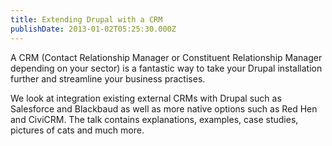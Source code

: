 ```yaml
---
title: Extending Drupal with a CRM
publishDate: 2013-01-02T05:25:30.000Z
---
```



A CRM (Contact Relationship Manager or Constituent Relationship Manager depending on your sector) is a fantastic way to take your Drupal installation further and streamline your business practises.

We look at integration existing external CRMs with Drupal such as Salesforce and Blackbaud as well as more native options such as Red Hen and CiviCRM. The talk contains explanations, examples, case studies, pictures of cats and much more.

&nbsp;
